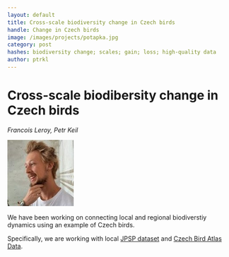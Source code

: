 ```yaml
---
layout: default
title: Cross-scale biodiversity change in Czech birds
handle: Change in Czech birds 
image: /images/projects/potapka.jpg
category: post
hashes: biodiversity change; scales; gain; loss; high-quality data
author: ptrkl
---
```


<div class="bigspacer"></div>

# Cross-scale biodibersity change in Czech birds  

*Francois Leroy, Petr Keil*

![FL](/images/team/francois.jpg)

We have been working on connecting local and regional biodiverstiy dynamics using an example of Czech birds.

Specifically, we are working with local [JPSP dataset](http://jpsp.birds.cz/) and [Czech Bird Atlas Data](https://vesmir.cz/cz/on-line-clanky/2016/04/velke-ptaci-mapovani.html).



